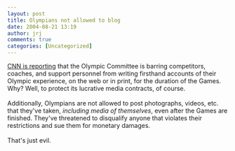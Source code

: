 ```yaml
---
layout: post
title: Olympians not allowed to blog
date: 2004-08-21 13:19
author: jrj
comments: true
categories: [Uncategorized]
---
```

<a href="http://www.cnn.com/2004/TECH/internet/08/20/olympic.diaries.ap/index.html" target="_blank">CNN is reporting</a> that the Olympic Committee is barring competitors, coaches, and support personnel from writing firsthand accounts of their Olympic experience, on the web or in print, for the duration of the Games. Why? Well, to protect its lucrative media contracts, of course.
<br />
<br />Additionally, Olympians are not allowed to post photographs, videos, etc. that they've taken, *including media of themselves*, even after the Games are finished. They've threatened to disqualify anyone that violates their restrictions and sue them for monetary damages.
<br />
<br />That's just evil.

